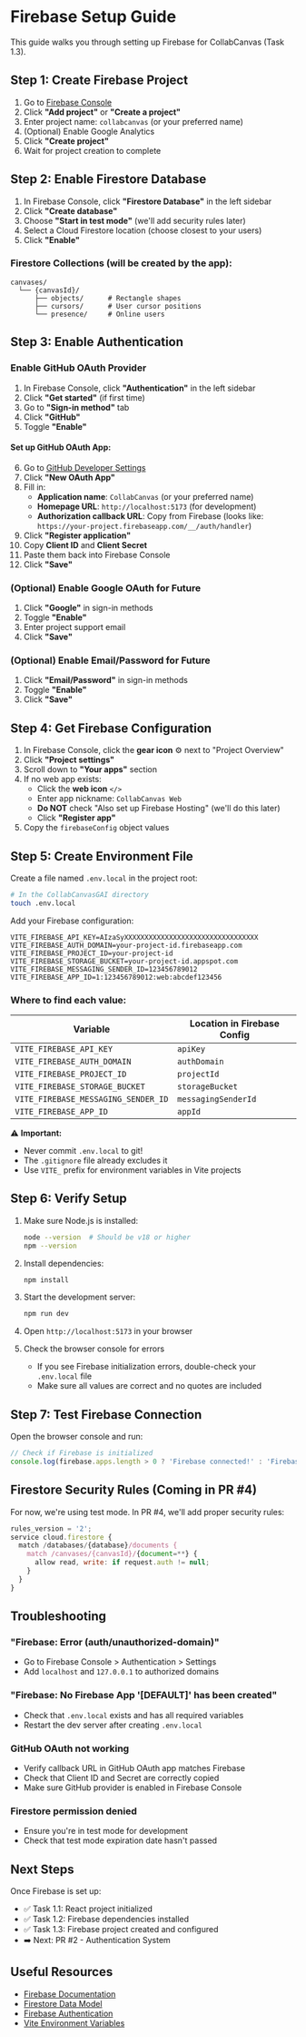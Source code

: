 # Firebase Setup Guide

This guide walks you through setting up Firebase for CollabCanvas (Task 1.3).

## Step 1: Create Firebase Project

1. Go to [Firebase Console](https://console.firebase.google.com/)
2. Click **"Add project"** or **"Create a project"**
3. Enter project name: `collabcanvas` (or your preferred name)
4. (Optional) Enable Google Analytics
5. Click **"Create project"**
6. Wait for project creation to complete

## Step 2: Enable Firestore Database

1. In Firebase Console, click **"Firestore Database"** in the left sidebar
2. Click **"Create database"**
3. Choose **"Start in test mode"** (we'll add security rules later)
4. Select a Cloud Firestore location (choose closest to your users)
5. Click **"Enable"**

### Firestore Collections (will be created by the app):
```
canvases/
  └── {canvasId}/
      ├── objects/      # Rectangle shapes
      ├── cursors/      # User cursor positions
      └── presence/     # Online users
```

## Step 3: Enable Authentication

### Enable GitHub OAuth Provider

1. In Firebase Console, click **"Authentication"** in the left sidebar
2. Click **"Get started"** (if first time)
3. Go to **"Sign-in method"** tab
4. Click **"GitHub"**
5. Toggle **"Enable"**

#### Set up GitHub OAuth App:

6. Go to [GitHub Developer Settings](https://github.com/settings/developers)
7. Click **"New OAuth App"**
8. Fill in:
   - **Application name**: `CollabCanvas` (or your preferred name)
   - **Homepage URL**: `http://localhost:5173` (for development)
   - **Authorization callback URL**: Copy from Firebase (looks like: `https://your-project.firebaseapp.com/__/auth/handler`)
9. Click **"Register application"**
10. Copy **Client ID** and **Client Secret**
11. Paste them back into Firebase Console
12. Click **"Save"**

### (Optional) Enable Google OAuth for Future

1. Click **"Google"** in sign-in methods
2. Toggle **"Enable"**
3. Enter project support email
4. Click **"Save"**

### (Optional) Enable Email/Password for Future

1. Click **"Email/Password"** in sign-in methods
2. Toggle **"Enable"**
3. Click **"Save"**

## Step 4: Get Firebase Configuration

1. In Firebase Console, click the **gear icon** ⚙️ next to "Project Overview"
2. Click **"Project settings"**
3. Scroll down to **"Your apps"** section
4. If no web app exists:
   - Click the **web icon** `</>`
   - Enter app nickname: `CollabCanvas Web`
   - **Do NOT** check "Also set up Firebase Hosting" (we'll do this later)
   - Click **"Register app"**
5. Copy the `firebaseConfig` object values

## Step 5: Create Environment File

Create a file named `.env.local` in the project root:

```bash
# In the CollabCanvasGAI directory
touch .env.local
```

Add your Firebase configuration:

```env
VITE_FIREBASE_API_KEY=AIzaSyXXXXXXXXXXXXXXXXXXXXXXXXXXXXXXXXX
VITE_FIREBASE_AUTH_DOMAIN=your-project-id.firebaseapp.com
VITE_FIREBASE_PROJECT_ID=your-project-id
VITE_FIREBASE_STORAGE_BUCKET=your-project-id.appspot.com
VITE_FIREBASE_MESSAGING_SENDER_ID=123456789012
VITE_FIREBASE_APP_ID=1:123456789012:web:abcdef123456
```

### Where to find each value:

| Variable | Location in Firebase Config |
|----------|----------------------------|
| `VITE_FIREBASE_API_KEY` | `apiKey` |
| `VITE_FIREBASE_AUTH_DOMAIN` | `authDomain` |
| `VITE_FIREBASE_PROJECT_ID` | `projectId` |
| `VITE_FIREBASE_STORAGE_BUCKET` | `storageBucket` |
| `VITE_FIREBASE_MESSAGING_SENDER_ID` | `messagingSenderId` |
| `VITE_FIREBASE_APP_ID` | `appId` |

⚠️ **Important:** 
- Never commit `.env.local` to git!
- The `.gitignore` file already excludes it
- Use `VITE_` prefix for environment variables in Vite projects

## Step 6: Verify Setup

1. Make sure Node.js is installed:
   ```bash
   node --version  # Should be v18 or higher
   npm --version
   ```

2. Install dependencies:
   ```bash
   npm install
   ```

3. Start the development server:
   ```bash
   npm run dev
   ```

4. Open `http://localhost:5173` in your browser
5. Check the browser console for errors
   - If you see Firebase initialization errors, double-check your `.env.local` file
   - Make sure all values are correct and no quotes are included

## Step 7: Test Firebase Connection

Open the browser console and run:

```javascript
// Check if Firebase is initialized
console.log(firebase.apps.length > 0 ? 'Firebase connected!' : 'Firebase not connected')
```

## Firestore Security Rules (Coming in PR #4)

For now, we're using test mode. In PR #4, we'll add proper security rules:

```javascript
rules_version = '2';
service cloud.firestore {
  match /databases/{database}/documents {
    match /canvases/{canvasId}/{document=**} {
      allow read, write: if request.auth != null;
    }
  }
}
```

## Troubleshooting

### "Firebase: Error (auth/unauthorized-domain)"
- Go to Firebase Console > Authentication > Settings
- Add `localhost` and `127.0.0.1` to authorized domains

### "Firebase: No Firebase App '[DEFAULT]' has been created"
- Check that `.env.local` exists and has all required variables
- Restart the dev server after creating `.env.local`

### GitHub OAuth not working
- Verify callback URL in GitHub OAuth app matches Firebase
- Check that Client ID and Secret are correctly copied
- Make sure GitHub provider is enabled in Firebase Console

### Firestore permission denied
- Ensure you're in test mode for development
- Check that test mode expiration date hasn't passed

## Next Steps

Once Firebase is set up:
- ✅ Task 1.1: React project initialized
- ✅ Task 1.2: Firebase dependencies installed
- ✅ Task 1.3: Firebase project created and configured
- ➡️ Next: PR #2 - Authentication System

## Useful Resources

- [Firebase Documentation](https://firebase.google.com/docs)
- [Firestore Data Model](https://firebase.google.com/docs/firestore/data-model)
- [Firebase Authentication](https://firebase.google.com/docs/auth)
- [Vite Environment Variables](https://vitejs.dev/guide/env-and-mode.html)

